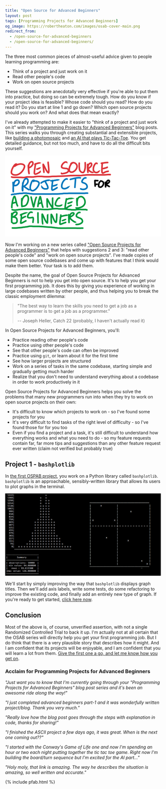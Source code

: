 ```yaml
---
title: "Open Source for Advanced Beginners"
layout: post
tags: [Programming Projects for Advanced Beginners]
og_image: https://robertheaton.com/images/osab-cover-main.png
redirect_from:
  - /open-source-for-advanced-beginners
  - /open-source-for-advanced-beginners/
---
```

The three most common pieces of almost-useful advice given to people learning programming are:

* Think of a project and just work on it
* Read other people's code
* Work on open source projects

These suggestions are anecdotally very effective if you're able to put them into practice, but doing so can be extremely tough. How do you know if your project idea is feasible? Whose code should you read? How do you read it? Do you start at line 1 and go down? Which open source projects should you work on? And what does that mean exactly?

I've already attempted to make it easier to "think of a project and just work on it" with my ["Programming Projects for Advanced Beginners"](/programming-projects-for-advanced-beginners) blog posts. This series walks you through creating substantial and extensible projects, like [building a photomosaic](/2018/11/03/programming-project-4-photomosaics/) and [an AI that plays Tic-Tac-Toe](/2018/10/09/programming-projects-for-advanced-beginners-3-a/). You get detailed guidance, but not too much, and have to do all the difficult bits yourself.

<img src="/images/osab-cover-main.png" />

Now I'm working on a new series called ["Open Source Projects for Advanced Beginners"](/2019/04/13/open-source-for-advanced-beginners-1-bashplotlib/) that helps with suggestions 2 and 3: "read other people's code" and "work on open source projects". I've made copies of some open source codebases and come up with features that I think would make them better. Your task is to add them.

Despite the name, the goal of Open Source Projects for Advanced Beginners is not to help you get into open source. It's to help you get your first programming job. It does this by giving you experience of working in large codebases written by other people, and thus helping you to break the classic employment dilemma:

> "The best way to learn the skills you need to get a job as a programmer is to get a job as a programmer."
>
>   -- Joseph Heller, Catch 22 (probably, I haven't actually read it)

In Open Source Projects for Advanced Beginners, you'll:

* Practice reading other people's code
* Practice using other people's code
* See that other people's code can often be improved
* Practice using `git`, or learn about it for the first time
* See how larger projects are structured
* Work on a series of tasks in the same codebase, starting simple and gradually getting much harder
* Realize that you don't need to understand everything about a codebase in order to work productively in it

Open Source Projects for Advanced Beginners helps you solve the problems that many new programmers run into when they try to work on open source projects on their own:

* It's difficult to know which projects to work on - so I've found some projects for you
* It's very difficult to find tasks of the right level of difficulty - so I've found those for for you too
* Even if you find a project and a task, it's still difficult to understand how everything works and what you need to do - so my feature requests contain far, far more tips and suggestions than any other feature request ever written (claim not verified but probably true)

## Project 1 - `bashplotlib`

In [the first OSPAB project](/2019/04/14/open-source-for-advanced-beginners-1-bashplotlib/), you work on a Python library called `bashplotlib`. `bashplotlib` is an approachable, sensibly-written library that allows its users to plot graphs in the terminal.

<img src="/images/bpl-examples.png" />

We'll start by simply improving the way that `bashplotlib` displays graph titles. Then we'll add axis labels, write some tests, do some refactoring to improve the existing code, and finally add an entirely new type of graph. If you're ready to get started, [click here now](/2019/04/14/open-source-for-advanced-beginners-1-bashplotlib/).

## Conclusion

Most of the above is, of course, unverified assertion, with not a single Randomized Controlled Trial to back it up. I'm actually not at all certain that the OSAB series will directly help you get your first programming job. But I do think that there is a very plausible story that describes how it might. And I am confident that its projects will be enjoyable, and I am confident that you will learn a lot from them. [Give the first one a go, and let me know how you get on](/2019/04/14/open-source-for-advanced-beginners-1-bashplotlib/).

### Acclaim for Programming Projects for Advanced Beginners

*"Just want you to know that I'm currently going through your "Programming Projects for Advanced Beginners" blog post series and it's been an awesome ride along the way!"*

*"I just completed advanced beginners part-1 and it was wonderfully written project/blog. Thank you very much."*

*"Really love how the blog post goes through the steps with explanation in code, thanks for sharing!"*

*"I finished the ASCII project a few days ago, it was great. When is the next one coming out??"*

*"I started with the Conway's Game of Life one and now I'm spending an hour or two each night putting together the tic tac toe game. Right now I'm building the board/turn sequence but I'm excited for the AI part…"*

*"Holy moly, that link is amazing. The way he describes the situation is amazing, so well written and accurate."*

{% include pfab.html %}
<br/>
